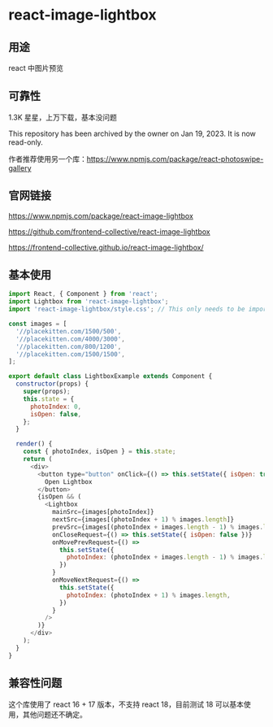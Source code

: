 # react-image-lightbox

## 用途

react 中图片预览

## 可靠性

1.3K 星星，上万下载，基本没问题

This repository has been archived by the owner on Jan 19, 2023. It is now read-only.

作者推荐使用另一个库：https://www.npmjs.com/package/react-photoswipe-gallery

## 官网链接

https://www.npmjs.com/package/react-image-lightbox

https://github.com/frontend-collective/react-image-lightbox

https://frontend-collective.github.io/react-image-lightbox/

## 基本使用

```js
import React, { Component } from 'react';
import Lightbox from 'react-image-lightbox';
import 'react-image-lightbox/style.css'; // This only needs to be imported once in your app

const images = [
  '//placekitten.com/1500/500',
  '//placekitten.com/4000/3000',
  '//placekitten.com/800/1200',
  '//placekitten.com/1500/1500',
];

export default class LightboxExample extends Component {
  constructor(props) {
    super(props);
    this.state = {
      photoIndex: 0,
      isOpen: false,
    };
  }

  render() {
    const { photoIndex, isOpen } = this.state;
    return (
      <div>
        <button type="button" onClick={() => this.setState({ isOpen: true })}>
          Open Lightbox
        </button>
        {isOpen && (
          <Lightbox
            mainSrc={images[photoIndex]}
            nextSrc={images[(photoIndex + 1) % images.length]}
            prevSrc={images[(photoIndex + images.length - 1) % images.length]}
            onCloseRequest={() => this.setState({ isOpen: false })}
            onMovePrevRequest={() =>
              this.setState({
                photoIndex: (photoIndex + images.length - 1) % images.length,
              })
            }
            onMoveNextRequest={() =>
              this.setState({
                photoIndex: (photoIndex + 1) % images.length,
              })
            }
          />
        )}
      </div>
    );
  }
}
```

## 兼容性问题

这个库使用了 react 16 + 17 版本，不支持 react 18，目前测试 18 可以基本使用，其他问题还不确定。
